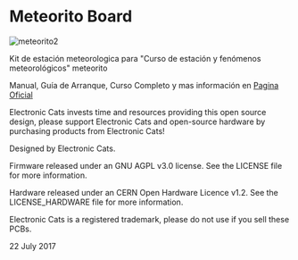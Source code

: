 # Meteorito Board

![meteorito2](https://github.com/ElectronicCats/meteoritoboard/raw/master/LogoMeteorito.png )

Kit de estación meteorologica para "Curso de estación y fenómenos meteorológicos" meteorito

Manual, Guía de Arranque, Curso Completo y mas información en [Pagina Oficial](http://meteorito.mx/index.html)

Electronic Cats invests time and resources providing this open source design, please support Electronic Cats and open-source hardware by purchasing products from Electronic Cats!

Designed by Electronic Cats.

Firmware released under an GNU AGPL v3.0 license. See the LICENSE file for more information.

Hardware released under an CERN Open Hardware Licence v1.2. See the LICENSE_HARDWARE file for more information.

Electronic Cats is a registered trademark, please do not use if you sell these PCBs.

22 July 2017
